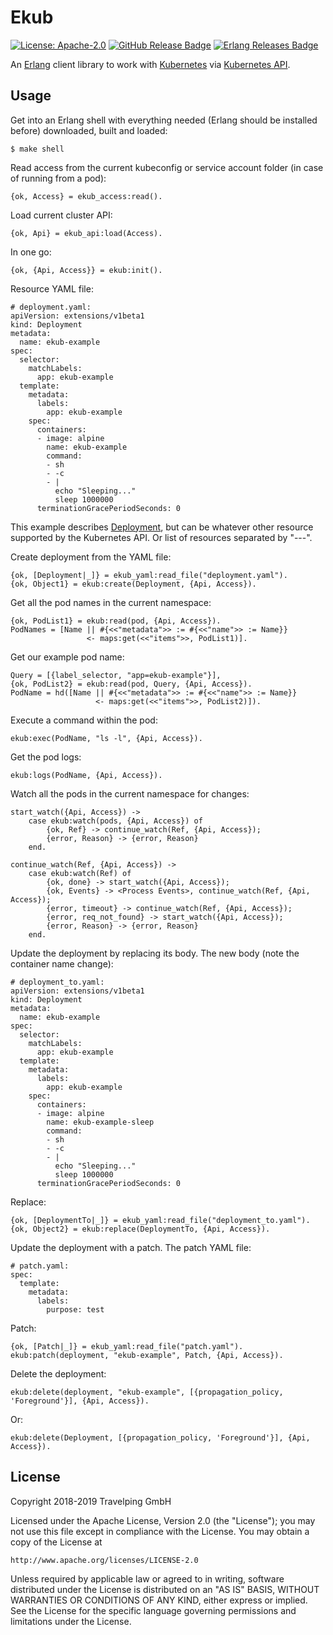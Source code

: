 # Ekub

[![License: Apache-2.0][Apache 2.0 Badge]][Apache 2.0]
[![GitHub Release Badge]][GitHub Releases]
[![Erlang Releases Badge]][Erlang Releases]

An [Erlang] client library to work with [Kubernetes] via [Kubernetes API].

## Usage

Get into an Erlang shell with everything needed (Erlang should be installed
before) downloaded, built and loaded:

```
$ make shell
```

Read access from the current kubeconfig or service account folder (in case of
running from a pod):

```
{ok, Access} = ekub_access:read().
```

Load current cluster API:

```
{ok, Api} = ekub_api:load(Access).
```

In one go:

```
{ok, {Api, Access}} = ekub:init().
```

Resource YAML file:

```
# deployment.yaml:
apiVersion: extensions/v1beta1
kind: Deployment
metadata:
  name: ekub-example
spec:
  selector:
    matchLabels:
      app: ekub-example
  template:
    metadata:
      labels:
        app: ekub-example
    spec:
      containers:
      - image: alpine
        name: ekub-example
        command:
        - sh
        - -c
        - |
          echo "Sleeping..."
          sleep 1000000
      terminationGracePeriodSeconds: 0
```

This example describes [Deployment], but can be whatever other resource supported
by the Kubernetes API. Or list of resources separated by "---".

Create deployment from the YAML file:

```
{ok, [Deployment|_]} = ekub_yaml:read_file("deployment.yaml").
{ok, Object1} = ekub:create(Deployment, {Api, Access}).
```

Get all the pod names in the current namespace:

```
{ok, PodList1} = ekub:read(pod, {Api, Access}).
PodNames = [Name || #{<<"metadata">> := #{<<"name">> := Name}}
                 <- maps:get(<<"items">>, PodList1)].
```

Get our example pod name:

```
Query = [{label_selector, "app=ekub-example"}],
{ok, PodList2} = ekub:read(pod, Query, {Api, Access}).
PodName = hd([Name || #{<<"metadata">> := #{<<"name">> := Name}}
                   <- maps:get(<<"items">>, PodList2)]).
```

Execute a command within the pod:

```
ekub:exec(PodName, "ls -l", {Api, Access}).
```

Get the pod logs:

```
ekub:logs(PodName, {Api, Access}).
```

Watch all the pods in the current namespace for changes:

```
start_watch({Api, Access}) ->
    case ekub:watch(pods, {Api, Access}) of
        {ok, Ref} -> continue_watch(Ref, {Api, Access});
        {error, Reason} -> {error, Reason}
    end.

continue_watch(Ref, {Api, Access}) ->
    case ekub:watch(Ref) of
        {ok, done} -> start_watch({Api, Access});
        {ok, Events} -> <Process Events>, continue_watch(Ref, {Api, Access});
        {error, timeout} -> continue_watch(Ref, {Api, Access});
        {error, req_not_found} -> start_watch({Api, Access});
        {error, Reason} -> {error, Reason}
    end.
```

Update the deployment by replacing its body. The new body (note the container
name change):

```
# deployment_to.yaml:
apiVersion: extensions/v1beta1
kind: Deployment
metadata:
  name: ekub-example
spec:
  selector:
    matchLabels:
      app: ekub-example
  template:
    metadata:
      labels:
        app: ekub-example
    spec:
      containers:
      - image: alpine
        name: ekub-example-sleep
        command:
        - sh
        - -c
        - |
          echo "Sleeping..."
          sleep 1000000
      terminationGracePeriodSeconds: 0
```

Replace:

```
{ok, [DeploymentTo|_]} = ekub_yaml:read_file("deployment_to.yaml").
{ok, Object2} = ekub:replace(DeploymentTo, {Api, Access}).
```

Update the deployment with a patch. The patch YAML file:

```
# patch.yaml:
spec:
  template:
    metadata:
      labels:
        purpose: test
```

Patch:

```
{ok, [Patch|_]} = ekub_yaml:read_file("patch.yaml").
ekub:patch(deployment, "ekub-example", Patch, {Api, Access}).
```

Delete the deployment:

```
ekub:delete(deployment, "ekub-example", [{propagation_policy, 'Foreground'}], {Api, Access}).
```

Or:

```
ekub:delete(Deployment, [{propagation_policy, 'Foreground'}], {Api, Access}).
```

## License

Copyright 2018-2019 Travelping GmbH

Licensed under the Apache License, Version 2.0 (the "License");
you may not use this file except in compliance with the License.
You may obtain a copy of the License at

    http://www.apache.org/licenses/LICENSE-2.0

Unless required by applicable law or agreed to in writing, software
distributed under the License is distributed on an "AS IS" BASIS,
WITHOUT WARRANTIES OR CONDITIONS OF ANY KIND, either express or implied.
See the License for the specific language governing permissions and
limitations under the License.

<!-- Links -->

[Erlang]: http://www.erlang.org
[Deployment]: https://kubernetes.io/docs/concepts/workloads/controllers/deployment
[Kubernetes]: https://kubernetes.io
[Kubernetes API]: https://kubernetes.io/docs/reference

<!-- Badges -->

[Apache 2.0]: https://opensource.org/licenses/Apache-2.0
[Apache 2.0 Badge]: https://img.shields.io/badge/License-Apache%202.0-yellowgreen.svg?style=flat-square
[GitHub Releases]: https://github.com/travelping/ekub/releases
[GitHub Release Badge]: https://img.shields.io/github/release/travelping/ekub/all.svg?style=flat-square
[Erlang Releases]: http://www.erlang.org/news/tag/release
[Erlang Releases Badge]: https://img.shields.io/badge/Erlang-20.0%20to%2021.3-983936.svg?style=flat-square
